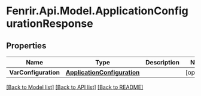 # Fenrir.Api.Model.ApplicationConfigurationResponse

## Properties

Name | Type | Description | Notes
------------ | ------------- | ------------- | -------------
**VarConfiguration** | [**ApplicationConfiguration**](ApplicationConfiguration.md) |  | [optional] 

[[Back to Model list]](../README.md#documentation-for-models) [[Back to API list]](../README.md#documentation-for-api-endpoints) [[Back to README]](../README.md)

